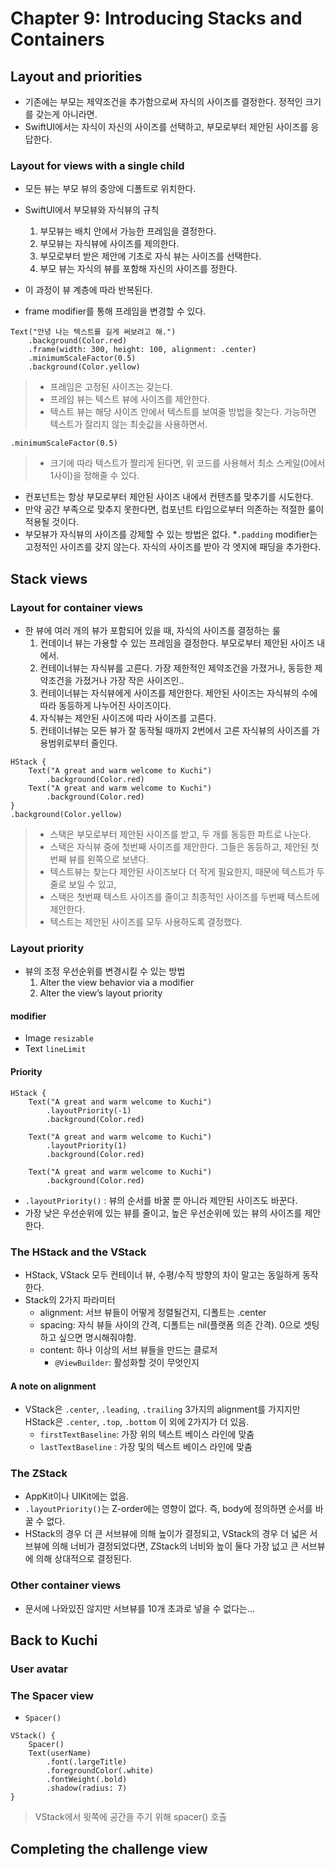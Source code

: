 # Chapter 9: Introducing Stacks and Containers

## Layout and priorities
* 기존에는 부모는 제약조건을 추가함으로써 자식의 사이즈를 결정한다. 정적인 크기를 갖는게 아니라면.
* SwiftUI에서는 자식이 자신의 사이즈를 선택하고, 부모로부터 제안된 사이즈를 응답한다.

### Layout for views with a single child
* 모든 뷰는 부모 뷰의 중앙에 디폴트로 위치한다.
* SwiftUI에서 부모뷰와 자식뷰의 규칙
	1. 부모뷰는 배치 안에서 가능한 프레임을 결정한다.
	2. 부모뷰는 자식뷰에 사이즈를 제의한다.
	3. 부모로부터 받은 제안에 기초로 자식 뷰는 사이즈를 선택한다.
	4. 부모 뷰는 자식의 뷰를 포함해 자신의 사이즈를 정한다.
* 이 과정이 뷰 계층에 따라 반복된다.

* frame modifier를 통해 프레임을 변경할 수 있다.
~~~
Text("안녕 나는 텍스트를 길게 써보려고 해.")
	.background(Color.red)
	.frame(width: 300, height: 100, alignment: .center)
	.minimumScaleFactor(0.5)
	.background(Color.yellow)
~~~
> * 프레임은 고정된 사이즈는 갖는다.
> * 프레임 뷰는 텍스트 뷰에 사이즈를 제안한다.
> * 텍스트 뷰는 해당 사이즈 안에서 텍스트를 보여줄 방법을 찾는다. 가능하면 텍스트가 잘리지 않는 최솟값을 사용하면서.


~~~
.minimumScaleFactor(0.5)
~~~
> * 크기에 따라 텍스트가 짤리게 된다면, 위 코드를 사용해서 최소 스케일(0에서 1사이)을 정해줄 수 있다. 


* 컨포넌트는 항상 부모로부터 제안된 사이즈 내에서 컨텐츠를 맞추기를 시도한다.
* 만약 공간 부족으로 맞추지 못한다면, 컴포넌트 타입으로부터 의존하는 적절한 룰이 적용될 것이다. 
* 부모뷰가 자식뷰의 사이즈를 강제할 수 있는 방법은 없다.
*`.padding` modifier는 고정적인 사이즈를 갖지 않는다. 자식의 사이즈를 받아 각 엣지에 패딩을 추가한다.

## Stack views

### Layout for container views
* 한 뷰에 여러 개의 뷰가 포함되어 있을 때, 자식의 사이즈를 결정하는 룰
	1. 컨데이너 뷰는 가용할 수 있는 프레임을 결정한다. 부모로부터 제안된 사이즈 내에서.
	2. 컨테이너뷰는 자식뷰를 고른다. 가장 제한적인 제약조건을 가졌거나, 동등한 제약조건을 가졌거나 가장 작은 사이즈인.. 
	3. 컨테이너뷰는 자식뷰에게 사이즈를 제안한다. 제안된 사이즈는 자식뷰의 수에 따라 동등하게 나누어진 사이즈이다.
	4. 자식뷰는 제안된 사이즈에 따라 사이즈를 고른다.
	5. 컨테이너뷰는 모든 뷰가 잘 동작될 때까지 2번에서 고른 자식뷰의 사이즈를 가용범위로부터 줄인다.
	
~~~
HStack {
	Text("A great and warm welcome to Kuchi")
		.background(Color.red)
	Text("A great and warm welcome to Kuchi")
		.background(Color.red)
}
.background(Color.yellow)
~~~
> * 스택은 부모로부터 제안된 사이즈를 받고, 두 개를 동등한 파트로 나눈다.
> * 스택은 자식뷰 중에 첫번째 사이즈를 제안한다. 그들은 동등하고, 제안된 첫번째 뷰를 왼쪽으로 보낸다.
> * 텍스트뷰는 찾는다 제안된 사이즈보다 더 작게 필요한지, 때문에 텍스트가 두 줄로 보일 수 있고, 
> * 스택은 첫번째 텍스트 사이즈를 줄이고 최종적인 사이즈를 두번째 텍스트에 제안한다.
> * 텍스트는 제안된 사이즈를 모두 사용하도록 결정했다.

### Layout priority
* 뷰의 조정 우선순위를 변경시킬 수 있는 방법
	1. Alter the view behavior via a modifier
	2. Alter the view’s layout priority

#### modifier
* Image `resizable`
* Text `lineLimit`

#### Priority
~~~
HStack {
	Text("A great and warm welcome to Kuchi")
    	.layoutPriority(-1)
	    .background(Color.red)
	
	Text("A great and warm welcome to Kuchi")
    	.layoutPriority(1)
	    .background(Color.red)
	
	Text("A great and warm welcome to Kuchi")
	    .background(Color.red)
~~~
* `.layoutPriority()` : 뷰의 순서를 바꿀 뿐 아니라 제안된 사이즈도 바꾼다.
* 가장 낮은 우선순위에 있는 뷰를 줄이고, 높은 우선순위에 있는 뷰의 사이즈를 제안한다.

### The HStack and the VStack
* HStack, VStack 모두 컨테이너 뷰, 수평/수직 방향의 차이 말고는 동일하게 동작한다.
* Stack의 2가지 파라미터
	* alignment: 서브 뷰들이 어떻게 정렬될건지, 디폴트는 .center
	* spacing: 자식 뷰들 사이의 간격, 디폴트는 nil(플랫폼 의존 간격). 0으로 셋팅하고 싶으면 명시해줘야함.
	* content: 하나 이상의 서브 뷰들을 만드는 클로저
		* `@ViewBuilder`: 활성화할 것이 무엇인지
		
#### A note on alignment
* VStack은 `.center`, `.leading`, `.trailing` 3가지의 alignment를 가지지만 HStack은 `.center`, `.top`, `.bottom` 이 외에 2가지가 더 있음.
	* `firstTextBaseline`: 가장 위의 텍스트 베이스 라인에 맞춤
	* `lastTextBaseline` : 가장 및의 텍스트 베이스 라인에 맞춤
	
### The ZStack
* AppKit이나 UIKit에는 없음.
* `.layoutPriority()`는 Z-order에는 영향이 없다. 즉, body에 정의하면 순서를 바꿀 수 없다.
* HStack의 경우 더 큰 서브뷰에 의해 높이가 결정되고, VStack의 경우 더 넓은 서브뷰에 의해 너비가 결정되었다면, ZStack의 너비와 높이 둘다 가장 넚고 큰 서브뷰에 의해 상대적으로 결정된다.

### Other container views
* 문서에 나와있진 않지만 서브뷰를 10개 초과로 넣을 수 없다는...

## Back to Kuchi

### User avatar

### The Spacer view
* `Spacer()`

~~~
VStack() {
	Spacer()
	Text(userName)
		.font(.largeTitle) 
		.foregroundColor(.white) 
		.fontWeight(.bold) 
		.shadow(radius: 7)
}
~~~
> VStack에서 윗쪽에 공간을 주기 위해 spacer() 호출

## Completing the challenge view





